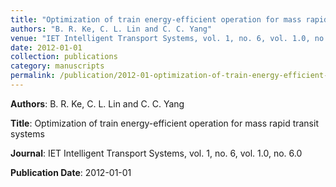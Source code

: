 ```yaml
---
title: "Optimization of train energy-efficient operation for mass rapid transit systems"
authors: "B. R. Ke, C. L. Lin and C. C. Yang"
venue: "IET Intelligent Transport Systems, vol. 1, no. 6, vol. 1.0, no. 6.0"
date: 2012-01-01
collection: publications
category: manuscripts
permalink: /publication/2012-01-optimization-of-train-energy-efficient-operation-for-mass-rapid-transit-systems
---
```


**Authors**: B. R. Ke, C. L. Lin and C. C. Yang

**Title**: Optimization of train energy-efficient operation for mass rapid transit systems

**Journal**: IET Intelligent Transport Systems, vol. 1, no. 6, vol. 1.0, no. 6.0

**Publication Date**: 2012-01-01
